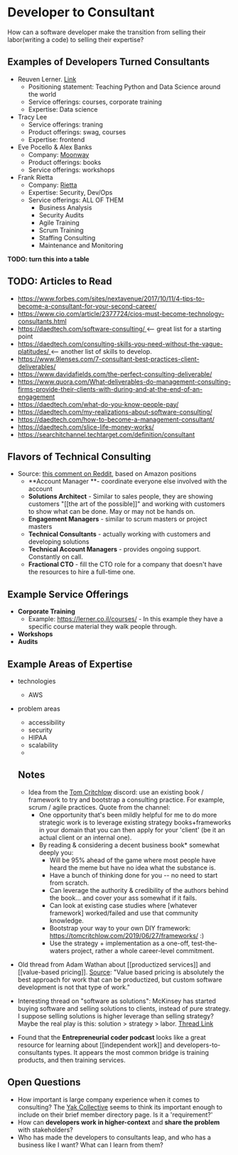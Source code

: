 # Developer to Consultant
How can a software developer make the transition from selling their labor(writing a code) to selling their expertise?

## Examples of Developers Turned Consultants

- Reuven Lerner. [Link](https://lerner.co.il/) 
    - Positioning statement: Teaching Python and Data Science around the world
    - Service offerings: courses, corporate training
    - Expertise: Data science
- Tracy Lee
    - Service offerings: traning
    - Product offerings: swag, courses
    - Expertise: frontend
- Eve Pocello & Alex Banks 
    - Company: [Moonway](https://moonhighway.com/)
    - Product offerings: books
    - Service offerings: workshops
- Frank Rietta
    - Company: [Rietta](https://rietta.com/about/)
    - Expertise: Security, Dev/Ops
    - Service offerings: ALL OF THEM
        - Business Analysis
        - Security Audits
        - Agile Training
        - Scrum Training
        - Staffing Consulting
        - Maintenance and Monitoring

__TODO: turn this into a table__

## TODO: Articles to Read
- https://www.forbes.com/sites/nextavenue/2017/10/11/4-tips-to-become-a-consultant-for-your-second-career/
- https://www.cio.com/article/2377724/cios-must-become-technology-consultants.html
- https://daedtech.com/software-consulting/ <— great list for a starting point
- https://daedtech.com/consulting-skills-you-need-without-the-vague-platitudes/ <— another list of skills to develop.
- https://www.9lenses.com/7-consultant-best-practices-client-deliverables/
- https://www.davidafields.com/the-perfect-consulting-deliverable/
- https://www.quora.com/What-deliverables-do-management-consulting-firms-provide-their-clients-with-during-and-at-the-end-of-an-engagement
- https://daedtech.com/what-do-you-know-people-pay/
- https://daedtech.com/my-realizations-about-software-consulting/
- https://daedtech.com/how-to-become-a-management-consultant/
- https://daedtech.com/slice-life-money-works/
- https://searchitchannel.techtarget.com/definition/consultant


## Flavors of Technical Consulting
- Source: [this comment on Reddit](https://old.reddit.com/r/ExperiencedDevs/comments/i20eqw/getting_a_new_job_in_a_new_path/g0302cs/?context=3), based on Amazon positions
  - **Account Manager **- coordinate everyone else involved with the account
  - **Solutions Architect** - Similar to sales people, they are showing customers "[[the art of the possible]]" and working with customers to show what can be done. May or may not be hands on. 
  - **Engagement Managers** - similar to scrum masters or project masters
  - **Technical Consultants** - actually working with customers and developing solutions
  - **Technical Account Managers** - provides ongoing support. Constantly on call.  
  - **Fractional CTO** - fill the CTO role for a company that doesn't have the resources to hire a full-time one.

## Example Service Offerings
- **Corporate Training** 
  - Example: https://lerner.co.il/courses/ - In this example they have a specific course material they walk people through. 
- **Workshops**
- **Audits**

## Example Areas of Expertise
- technologies
  - AWS
- problem areas
  - accessibility
  - security
  - HIPAA
  - scalability
  - 

  ## Notes
  - Idea from the [Tom Critchlow](https://tomcritchlow.com/) discord: use an existing book / framework to try and bootstrap a consulting practice. For example, scrum / agile practices. Quote from the channel: 
    - One opportunity that's been mildly helpful for me to do more strategic work is to leverage existing strategy books+frameworks in your domain that you can then apply for your 'client' (be it an actual client or an internal one).
    - By reading & considering a decent business book* somewhat deeply you: 
        - Will be 95% ahead of the game where most people have heard the meme but have no idea what the substance is.
        - Have a bunch of thinking done for you -- no need to start from scratch.
        - Can leverage the authority & credibility of the authors behind the book... and cover your ass somewhat if it fails.
        - Can look at existing case studies where [whatever framework] worked/failed and use that community knowledge.
        - Bootstrap your way to your own DIY framework: https://tomcritchlow.com/2019/06/27/frameworks/  :)
        - Use the strategy + implementation as a one-off, test-the-waters project, rather a whole career-level commitment.

- Old thread from Adam Wathan about [[productized services]] and [[value-based pricing]]. [Source](https://twitter.com/adamwathan/status/1193132593996292096): "Value based pricing is absolutely the best approach for work that can be productized, but custom software development is not that type of work."
- Interesting thread on "software as solutions": McKinsey has started buying software and selling solutions to clients, instead of pure strategy. I suppose selling solutions is higher leverage than selling strategy?  Maybe the real play is this: solution > strategy > labor. [Thread Link](https://twitter.com/ShaanVP/status/1349431711491264518?s=20)
- Found that the **Entrepreneurial coder podcast** looks like a great resource for learning about [[independent work]] and developers-to-consultants types. It appears the most common bridge is training products, and then training services. 


## Open Questions
- How important is large company experience when it comes to consulting? The [Yak Collective](https://www.yakcollective.org/) seems to think its important enough to include on their brief member directory page. Is it a 'requirement?'
- How can **developers work in higher-context** and **share the problem** with stakeholders?
- Who has made the developers to consultants leap, and who has a business like I want? What can I learn from them?

 


